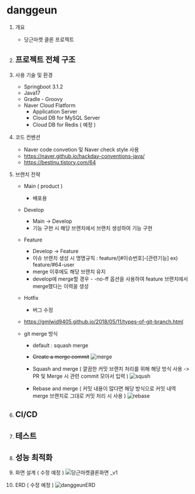 # danggeun
1. 개요
    - 당근마켓 클론 프로젝트

2. 프로젝트 전체 구조
    - 

3. 사용 기술 및 환경
    - Springboot 3.1.2
    - Java17
    - Gradle - Groovy 
    - Naver Cloud Flatform
      - Application Server
      - Cloud DB for MySQL Server 
      - Cloud DB for Redis ( 예정 ) 

4. 코드 컨벤션 
    - Naver code convetion 및 Naver check style 사용
    - https://naver.github.io/hackday-conventions-java/
    - https://bestinu.tistory.com/64

5. 브랜치 전략
    - Main ( product )
      - 배포용  
    - Develop
      - Main -> Develop
      - 기능 구현 시 해당 브랜치에서 브랜치 생성하여 기능 구현 
    - Feature
       - Develop -> Feature
       - 이슈 브랜치 생성 시 명명규칙 : feature/[#이슈번호]-[관련기능] ex) feature/#64-user
       - merge 이후에도 해당 브랜치 유지
       - develop에 merge할 경우   - -no-ff 옵션을 사용하여 feature 브랜치에서 merge했다는 이력을 생성
    - Hotfix
      - 버그 수정 
    - https://gmlwjd9405.github.io/2018/05/11/types-of-git-branch.html

   - git merge 방식
     - default : squash merge
     - ~~Create a merge commit~~
     ![merge](https://github.com/f-lab-edu/danggeun/assets/75981576/d4ed6e3c-593d-4d20-8f76-b809ac3fad43)

     - Squash and merge ( 깔끔한 커밋 브랜치 처리를 위해 해당 방식 사용 -> PR 및 Merge 시 관련 commit 모아서 입력 )
     ![sqush](https://github.com/f-lab-edu/danggeun/assets/75981576/cd263117-7f0a-4115-ad47-a78a395f6894)

     - Rebase and merge ( 커밋 내용이 많다면 해당 방식으로 커밋 내역 merge 브랜치로 그대로 커밋 처리 시 사용 )
     ![rebase](https://github.com/f-lab-edu/danggeun/assets/75981576/c73e49f2-bd55-451b-a5b5-07c3f0d270a0)

6. CI/CD
    - 

7. 테스트
    - 

8. 성능 최적화
    - 

9. 화면 설계 ( 수정 예정 )
    ![‎당근마켓클론화면 _v1](https://github.com/f-lab-edu/danggeun/assets/75981576/1341e5a3-ab5e-4a2c-8915-07ce95e0108d)

11. ERD ( 수정 예정 )
    ![danggeunERD](https://github.com/f-lab-edu/danggeun/assets/75981576/4ba0b17b-c8c7-4162-9642-a4ed4f885891)

